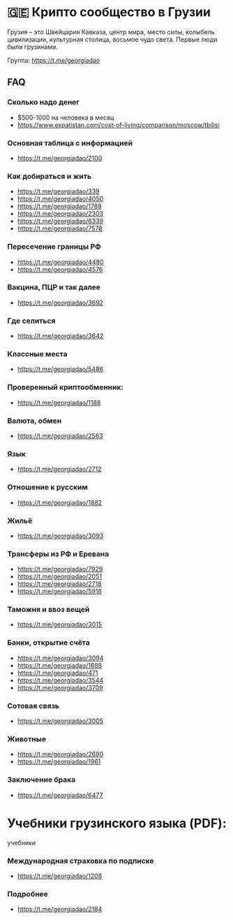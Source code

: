 # 🇬🇪 Крипто сообщество в Грузии

Грузия – это Швейцария Кавказа, центр мира, место силы, колыбель цивилизации, культурная столица, восьмое чудо света. Первые люди были грузинами.

Группа: https://t.me/georgiadao

## FAQ

### Сколько надо денег
* $500-1000 на человека в месяц
* https://www.expatistan.com/cost-of-living/comparison/moscow/tbilisi

### Основная таблица с информацией
* https://t.me/georgiadao/2100

### Как добираться и жить 
* https://t.me/georgiadao/339
* https://t.me/georgiadao/4050 
* https://t.me/georgiadao/1789
* https://t.me/georgiadao/2303
* https://t.me/georgiadao/6339
* https://t.me/georgiadao/7578

### Пересечение границы РФ
* https://t.me/georgiadao/4480
* https://t.me/georgiadao/4576

### Вакцина, ПЦР и так далее
* https://t.me/georgiadao/3692

### Где селиться
* https://t.me/georgiadao/3642

### Классные места
* https://t.me/georgiadao/5486

### Проверенный криптообменник:
* https://t.me/georgiadao/1188

### Валюта, обмен
* https://t.me/georgiadao/2563

### Язык 
* https://t.me/georgiadao/2712

### Отношение к русским 
* https://t.me/georgiadao/1882

### Жильё
* https://t.me/georgiadao/3093

### Трансферы из РФ и Еревана
* https://t.me/georgiadao/7929
* https://t.me/georgiadao/2051
* https://t.me/georgiadao/2718
* https://t.me/georgiadao/5916

### Таможня и ввоз вещей
* https://t.me/georgiadao/3015

### Банки, открытие счёта
* https://t.me/georgiadao/3094
* https://t.me/georgiadao/1688
* https://t.me/georgiadao/471
* https://t.me/georgiadao/3544
* https://t.me/georgiadao/3709

### Сотовая связь
* https://t.me/georgiadao/3005

### Животные 
* https://t.me/georgiadao/2690
* https://t.me/georgiadao/1961

### Заключение брака
* https://t.me/georgiadao/6477

# Учебники грузинского языка (PDF): 
учебники

### Международная страховка по подписке
* https://t.me/georgiadao/1208

### Подробнее 
* https://t.me/georgiadao/2184
